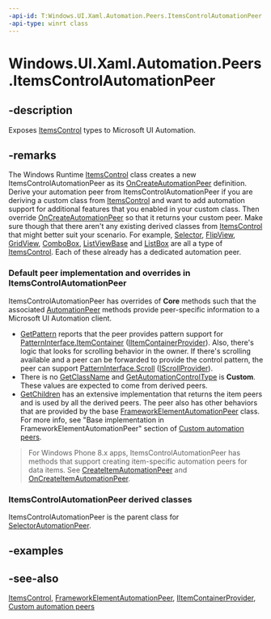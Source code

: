 ```yaml
---
-api-id: T:Windows.UI.Xaml.Automation.Peers.ItemsControlAutomationPeer
-api-type: winrt class
---
```


<!-- Class syntax.
public class ItemsControlAutomationPeer : Windows.UI.Xaml.Automation.Peers.FrameworkElementAutomationPeer, Windows.UI.Xaml.Automation.Peers.IItemsControlAutomationPeer, Windows.UI.Xaml.Automation.Peers.IItemsControlAutomationPeer2, Windows.UI.Xaml.Automation.Peers.IItemsControlAutomationPeerOverrides2, Windows.UI.Xaml.Automation.Provider.IItemContainerProvider
-->

# Windows.UI.Xaml.Automation.Peers.ItemsControlAutomationPeer

## -description
Exposes [ItemsControl](../windows.ui.xaml.controls/itemscontrol.md) types to Microsoft UI Automation.



## -remarks
The Windows Runtime  [ItemsControl](../windows.ui.xaml.controls/itemscontrol.md) class creates a new ItemsControlAutomationPeer as its [OnCreateAutomationPeer](../windows.ui.xaml/uielement_oncreateautomationpeer_1478162674.md) definition. Derive your automation peer from ItemsControlAutomationPeer if you are deriving a custom class from [ItemsControl](../windows.ui.xaml.controls/itemscontrol.md) and want to add automation support for additional features that you enabled in your custom class. Then override [OnCreateAutomationPeer](../windows.ui.xaml/uielement_oncreateautomationpeer_1478162674.md) so that it returns your custom peer. Make sure though that there aren't any existing derived classes from [ItemsControl](../windows.ui.xaml.controls/itemscontrol.md) that might better suit your scenario. For example, [Selector](../windows.ui.xaml.controls.primitives/selector.md), [FlipView](../windows.ui.xaml.controls/flipview.md), [GridView](../windows.ui.xaml.controls/gridview.md), [ComboBox](../windows.ui.xaml.controls/combobox.md), [ListViewBase](../windows.ui.xaml.controls/listviewbase.md) and [ListBox](../windows.ui.xaml.controls/listbox.md) are all a type of [ItemsControl](../windows.ui.xaml.controls/itemscontrol.md). Each of these already has a dedicated automation peer.

### Default peer implementation and overrides in **ItemsControlAutomationPeer**

ItemsControlAutomationPeer has overrides of **Core** methods such that the associated [AutomationPeer](automationpeer.md) methods provide peer-specific information to a Microsoft UI Automation client.

+ [GetPattern](automationpeer_getpattern_2046576749.md) reports that the peer provides pattern support for [PatternInterface.ItemContainer](patterninterface.md) ([IItemContainerProvider](../windows.ui.xaml.automation.provider/iitemcontainerprovider.md)). Also, there's logic that looks for scrolling behavior in the owner. If there's scrolling available and a peer can be forwarded to provide the control pattern, the peer can support [PatternInterface.Scroll](patterninterface.md) ([IScrollProvider](../windows.ui.xaml.automation.provider/iscrollprovider.md)).
+ There is no [GetClassName](automationpeer_getclassname_614238974.md) and [GetAutomationControlType](automationpeer_getautomationcontroltype_1156384152.md) is **Custom**. These values are expected to come from derived peers.
+ [GetChildren](automationpeer_getchildren_555647254.md) has an extensive implementation that returns the item peers and is used by all the derived peers.
The peer also has other behaviors that are provided by the base [FrameworkElementAutomationPeer](frameworkelementautomationpeer.md) class. For more info, see "Base implementation in FrameworkElementAutomationPeer" section of [Custom automation peers](/windows/uwp/accessibility/custom-automation-peers).

> For Windows Phone 8.x apps, ItemsControlAutomationPeer has methods that support creating item-specific automation peers for data items. See [CreateItemAutomationPeer](itemscontrolautomationpeer_createitemautomationpeer_1938957340.md) and [OnCreateItemAutomationPeer](itemscontrolautomationpeer_oncreateitemautomationpeer_1507723118.md).

### **ItemsControlAutomationPeer** derived classes

ItemsControlAutomationPeer is the parent class for [SelectorAutomationPeer](selectorautomationpeer.md).

## -examples

## -see-also
[ItemsControl](../windows.ui.xaml.controls/itemscontrol.md), [FrameworkElementAutomationPeer](frameworkelementautomationpeer.md), [IItemContainerProvider](../windows.ui.xaml.automation.provider/iitemcontainerprovider.md), [Custom automation peers](/windows/uwp/accessibility/custom-automation-peers)

